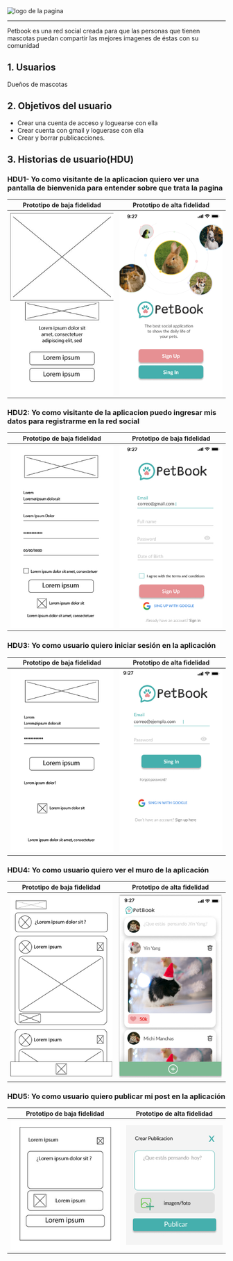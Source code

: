<img src="https://github.com/aniapalominoq/DEV001-social-network/blob/main/src/assets/img/logo_horizontal.png" width=800 height=100 alt="logo de la pagina"/>

---

Petbook es una red social creada para que las personas que tienen mascotas puedan compartir las mejores imagenes de éstas con su comunidad

## 1. Usuarios

Dueños de mascotas

## 2. Objetivos del usuario

- Crear una cuenta de acceso y loguearse con ella
- Crear cuenta con gmail y loguerase con ella
- Crear y borrar publicacciones.

## 3. Historias de usuario(HDU)

### **HDU1- Yo como visitante de la aplicacion quiero ver una pantalla de bienvenida para entender sobre que trata la pagina**

| Prototipo de baja fidelidad                                                                                                                               | Prototipo de alta fidelidad                                                                                                  |
| --------------------------------------------------------------------------------------------------------------------------------------------------------- | ---------------------------------------------------------------------------------------------------------------------------- |
| ![historia-usuario1](https://raw.githubusercontent.com/JENNYFERGAMBOA/DEV001-social-network/main/src/assets/img/PROTOTIPO%20BAJA%20FIDELIDAD%20HDU-1.jpg) | ![historia-usuario1](https://raw.githubusercontent.com/JENNYFERGAMBOA/DEV001-social-network/main/src/assets/img/Welcome.jpg) |

### **HDU2: Yo como visitante de la aplicacion puedo ingresar mis datos para registrarme en la red social**

| Prototipo de baja fidelidad                                                                                                                               | Prototipo de baja fidelidad                                                                                                   |
| --------------------------------------------------------------------------------------------------------------------------------------------------------- | ----------------------------------------------------------------------------------------------------------------------------- |
| ![historia-usuario2](https://raw.githubusercontent.com/JENNYFERGAMBOA/DEV001-social-network/main/src/assets/img/PROTOTIPO%20BAJA%20FIDELIDAD%20HDU-2.jpg) | ![historia-usuario2](https://raw.githubusercontent.com/JENNYFERGAMBOA/DEV001-social-network/main/src/assets/img/Register.jpg) |

### **HDU3: Yo como usuario quiero iniciar sesión en la aplicación**

| Prototipo de baja fidelidad                                                                                                                               | Prototipo de alta fidelidad                                                                                                |
| --------------------------------------------------------------------------------------------------------------------------------------------------------- | -------------------------------------------------------------------------------------------------------------------------- |
| ![historia-usuario3](https://raw.githubusercontent.com/JENNYFERGAMBOA/DEV001-social-network/main/src/assets/img/PROTOTIPO%20BAJA%20FIDELIDAD%20HDU-3.jpg) | ![historia-usuario2](https://raw.githubusercontent.com/JENNYFERGAMBOA/DEV001-social-network/main/src/assets/img/Login.jpg) |

### **HDU4: Yo como usuario quiero ver el muro de la aplicación**

| Prototipo de baja fidelidad                                                                                                                               | Prototipo de alta fidelidad                                                                                               |
| --------------------------------------------------------------------------------------------------------------------------------------------------------- | ------------------------------------------------------------------------------------------------------------------------- |
| ![historia-usuario4](https://raw.githubusercontent.com/JENNYFERGAMBOA/DEV001-social-network/main/src/assets/img/PROTOTIPO%20BAJA%20FIDELIDAD%20HDU-4.jpg) | ![historia-usuario4](https://raw.githubusercontent.com/JENNYFERGAMBOA/DEV001-social-network/main/src/assets/img/Wall.jpg) |

### **HDU5: Yo como usuario quiero publicar mi post en la aplicación**

| Prototipo de baja fidelidad                                                                                                                           | Prototipo de alta fidelidad                                                                                                                          |
| ----------------------------------------------------------------------------------------------------------------------------------------------------- | ---------------------------------------------------------------------------------------------------------------------------------------------------- |
| ![historia-usuario4](https://raw.githubusercontent.com/JENNYFERGAMBOA/DEV001-social-network/main/src/assets/img/PROTOTIPO-BAJA-FIDELIDAD-HDU-4.2.jpg) | ![historia-usuario4](https://raw.githubusercontent.com/JENNYFERGAMBOA/DEV001-social-network/main/src/assets/img/ventana%20agregar%20comentarios.jpg) |

